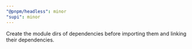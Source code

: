 ```yaml
---
"@pnpm/headless": minor
"supi": minor
---
```


Create the module dirs of dependencies before importing them and linking their dependencies.
